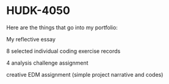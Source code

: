# HUDK-4050
Here are the things that go into my portfolio:

My reflective essay

8 selected individual coding exercise records

4 analysis challenge assignment

creative EDM assignment (simple project narrative and codes)
